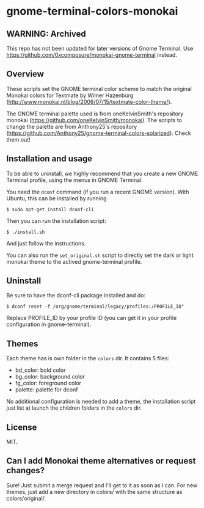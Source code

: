 gnome-terminal-colors-monokai
=============================

WARNING: Archived
----------------------

This repo has not been updated for later versions of Gnome Terminal. Use https://github.com/0xcomposure/monokai-gnome-terminal instead.

Overview
----------------------

These scripts set the GNOME terminal color scheme to match the original Monokai
colors for Textmate by Wimer Hazenburg
(http://www.monokai.nl/blog/2006/07/15/textmate-color-theme/).

The GNOME terminal palette used is from oneKelvinSmith's repository monokai
(https://github.com/oneKelvinSmith/monokai). The scripts to change the palette
are from Anthony25's repository
(https://github.com/Anthony25/gnome-terminal-colors-solarized). Check
them out!

Installation and usage
----------------------

To be able to uninstall, we highly recommend that you create a new GNOME
Terminal profile, using the menus in GNOME Terminal.

You need the `dconf` command (if you run a recent GNOME version). With Ubuntu,
this can be installed by running

    $ sudo apt-get install dconf-cli

Then you can run the installation script:

    $ ./install.sh

And just follow the instructions.

You can also run the `set_original.sh` script to directly set the dark or light
monokai theme to the actived gnome-terminal profile.

Uninstall
---------

Be sure to have the dconf-cli package installed and do:

    $ dconf reset -f /org/gnome/terminal/legacy/profiles:/PROFILE_ID"

Replace PROFILE_ID by your profile ID (you can get it in your profile
configuration in gnome-terminal).

Themes
------

Each theme has is own folder in the `colors` dir. It contains 5 files:

  * bd_color: bold color
  * bg_color: background color
  * fg_color: foreground color
  * palette: palette for dconf

No additional configuration is needed to add a theme, the installation script
just list at launch the children folders in the `colors` dir.

License
-------

MIT.

Can I add Monokai theme alternatives or request changes?
--------------------------------------------------------

Sure! Just submit a merge request and I'll get to it as soon as I can. For new
themes, just add a new directory in colors/ with the same structure as
colors/original/.